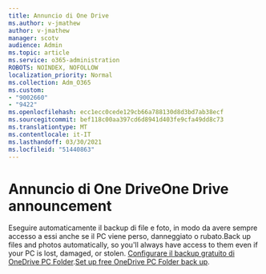 ```yaml
---
title: Annuncio di One Drive
ms.author: v-jmathew
author: v-jmathew
manager: scotv
audience: Admin
ms.topic: article
ms.service: o365-administration
ROBOTS: NOINDEX, NOFOLLOW
localization_priority: Normal
ms.collection: Adm_O365
ms.custom:
- "9002660"
- "9422"
ms.openlocfilehash: ecc1ecc0cede129cb66a788130d8d3bd7ab38ecf
ms.sourcegitcommit: bef118c00aa397cd6d8941d403fe9cfa49dd8c73
ms.translationtype: MT
ms.contentlocale: it-IT
ms.lasthandoff: 03/30/2021
ms.locfileid: "51440863"
---
```

# <a name="one-drive-announcement"></a><span data-ttu-id="ebab3-102">Annuncio di One Drive</span><span class="sxs-lookup"><span data-stu-id="ebab3-102">One Drive announcement</span></span>

<span data-ttu-id="ebab3-103">Eseguire automaticamente il backup di file e foto, in modo da avere sempre accesso a essi anche se il PC viene perso, danneggiato o rubato.</span><span class="sxs-lookup"><span data-stu-id="ebab3-103">Back up files and photos automatically, so you'll always have access to them even if your PC is lost, damaged, or stolen.</span></span> <span data-ttu-id="ebab3-104">[Configurare il backup gratuito di OneDrive PC Folder](https://www.microsoft.com/microsoft-365/onedrive/pc-cloud-backup).</span><span class="sxs-lookup"><span data-stu-id="ebab3-104">[Set up free OneDrive PC Folder back up](https://www.microsoft.com/microsoft-365/onedrive/pc-cloud-backup).</span></span>
